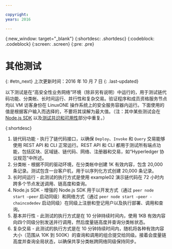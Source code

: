 ```yaml
---

copyright:
years: 2016

---
```


{:new_window: target="_blank"}
{:shortdesc: .shortdesc}
{:codeblock: .codeblock}
{:screen: .screen}
{:pre: .pre}


# 其他测试
{: #etn_next}
上次更新时间：2016 年 10 月 7 日
{: .last-updated}

以下测试是在“高安全性业务网络”环境（除非另有说明）中运行的，用于测试链代码功能、分类帐、长时间运行、并行性和复杂交易。验证程序和成员资格服务节点均以 VM 访客身份在 LinuxONE 操作系统上的安全服务容器内运行。下面使用的值是根据客户输入而选择的，不要将其误解为最大值。（注：其中某些测试会在 [Node.js SDK](etn_txn.html) 以及[测试共识和可用性](etn_pbft.html)部分中重复。）

{:shortdesc}

1. 链代码功能 - 执行了链代码接口，以确保 `Deploy`、`Invoke` 和 `Query` 交易能够使用 REST API 和 CLI 正常运行。REST API 和 CLI 都用于测试所有端点功能，包括区块、区域链、链代码、网络、注册器和交易，如“Hyperledger 协议规范”中所述。
2. 分类帐 - 根据不同的驱动环境，在分类帐中创建 1K 有效内容，包含 20,000 条记录。测试包含一台客户机，用于以序列化方式创建 20,000 条记录。
3. 长时间运行 - 此测试的执行方式是使用 example02 演示链代码在 72 小时内跨多个节点发送调用、链高度和查询。
4. Node.js SDK - 增强的 Node.js SDK 用于以开发方式（通过 `peer node start –peer` 启动同级）和网络方式（通过 `peer node start –peer -chaincodedev` 启动同级）在同级上注册和登记用户以及执行部署、调用和查询。
5. 基本并行性 - 此测试的执行方式是在 10 分钟持续时间内，使用 1KB 有效内容向四个同级分别发送并行调用，然后度量链高度并查询分类帐状态。
6. 复杂交易 - 此测试的执行方式是在 10 分钟持续时间内，随机将各种有效内容大小（范围从 10K 到 500K）的查询和调用的组合提交给同级。接着会度量链高度并查询全局状态，以确保共享分类帐跨网络同级保持同步。
